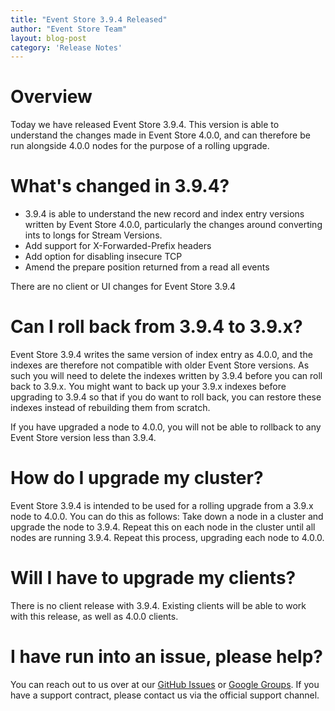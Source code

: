 ```yaml
---
title: "Event Store 3.9.4 Released"
author: "Event Store Team"
layout: blog-post
category: 'Release Notes'
---
```


# Overview

Today we have released Event Store 3.9.4. This version is able to understand the changes made in Event Store 4.0.0, and can therefore be run alongside 4.0.0 nodes for the purpose of a rolling upgrade.

# What's changed in 3.9.4?

- 3.9.4 is able to understand the new record and index entry versions written by Event Store 4.0.0, particularly the changes around converting ints to longs for Stream Versions.
- Add support for X-Forwarded-Prefix headers
- Add option for disabling insecure TCP
- Amend the prepare position returned from a read all events

There are no client or UI changes for Event Store 3.9.4

# Can I roll back from 3.9.4 to 3.9.x?

Event Store 3.9.4 writes the same version of index entry as 4.0.0, and the indexes are therefore not compatible with older Event Store versions.
As such you will need to delete the indexes written by 3.9.4 before you can roll back to 3.9.x. You might want to back up your 3.9.x indexes before upgrading to 3.9.4 so that if you do want to roll back, you can restore these indexes instead of rebuilding them from scratch.

If you have upgraded a node to 4.0.0, you will not be able to rollback to any Event Store version less than 3.9.4.

# How do I upgrade my cluster?

Event Store 3.9.4 is intended to be used for a rolling upgrade from a 3.9.x node to 4.0.0. You can do this as follows:
Take down a node in a cluster and upgrade the node to 3.9.4. Repeat this on each node in the cluster until all nodes are running 3.9.4.
Repeat this process, upgrading each node to 4.0.0.

# Will I have to upgrade my clients?

There is no client release with 3.9.4. Existing clients will be able to work with this release, as well as 4.0.0 clients.

# I have run into an issue, please help?

You can reach out to us over at our [GitHub Issues](https://github.com/EventStore/EventStore) or [Google Groups](https://groups.google.com/forum/#!forum/event-store). If you have a support contract, please contact us via the official support channel.
